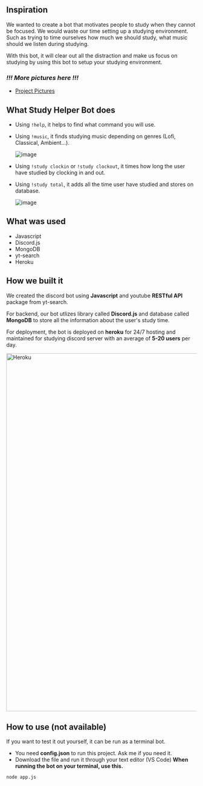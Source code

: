 ## Inspiration
We wanted to create a bot that motivates people to study when they cannot be focused. We would waste our time setting up a studying environment. Such as trying to time ourselves how much we should study, what music should we listen during studying.

With this bot, it will clear out all the distraction and make us focus on studying by using this bot to setup your studying environment.

### ***!!! More pictures here !!!***
- [Project Pictures](https://flic.kr/s/aHsmWrZ9Jg)


## What Study Helper Bot does
- Using ``!help``, it helps to find what command you will use.
- Using ``!music``, it finds studying music depending on genres (Lofi, Classical, Ambient...).


  ![image](https://user-images.githubusercontent.com/77949696/129763354-593a36d8-64ad-473b-832a-2c802d6b48a1.png)
  
-  Using ``!study clockin`` or ``!study clockout``, it times how long the user have studied by clocking in and out.
-  Using ``!study total``, it adds all the time user have studied and stores on database.


    ![image](https://user-images.githubusercontent.com/77949696/129763423-e1f963be-abb0-47f9-9e26-21317ff84881.png)


## What was used
- Javascript
- Discord.js
- MongoDB
- yt-search
- Heroku

## How we built it
We created the discord bot using **Javascript** and youtube **RESTful API** package from yt-search.

For backend, our bot utlizes library called **Discord.js** and database called **MongoDB** to store all the information about the user's study time.

For deployment, the bot is deployed on **heroku** for 24/7 hosting and maintained for studying discord server with an average of **5-20 users** per day.

<img width="946" alt="Heroku" src="https://user-images.githubusercontent.com/77949696/132406775-d7da127c-0fb2-4c4c-b826-f4390cce0902.PNG">

## How to use (not available)
If you want to test it out yourself, it can be run as a terminal bot.
- You need **config.json** to run this project. Ask me if you need it.
- Download the file and run it through your text editor (VS Code)
**When running the bot on your terminal, use this.**

```
node app.js
```
